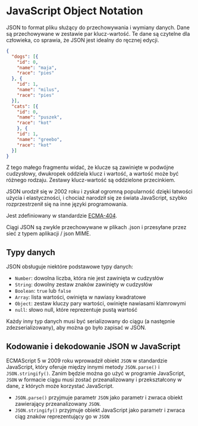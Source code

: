 # JavaScript Object Notation

JSON to format pliku służący do przechowywania i wymiany danych.
Dane są przechowywane w zestawie par klucz-wartość. Te dane są czytelne dla
człowieka, co sprawia, że JSON jest idealny do ręcznej edycji.

```json
{
  "dogs": [{
    "id": 0,
    "name": "maja",
    "race": "pies"
  }, {
    "id": 1,
    "name": "milus",
    "race": "pies"
  }],
  "cats": [{
    "id": 0,
    "name": "puszek",
    "race": "kot"
    }, {
    "id": 1,
    "name": "greebo",
    "race": "kot"
  }]
}
```

Z tego małego fragmentu widać, że klucze są zawinięte w podwójne cudzysłowy,
dwukropek oddziela klucz i wartość, a wartość może być różnego rodzaju.
Zestawy klucz-wartość są oddzielone przecinkiem.

JSON urodził się w 2002 roku i zyskał ogromną popularność dzięki łatwości użycia
i elastyczności, i chociaż narodził się ze świata JavaScript, szybko
rozprzestrzenił się na inne języki programowania.

Jest zdefiniowany w standardzie [ECMA-404](http://www.ecma-international.org/flat/publications/files/ECMA-ST/ECMA-404.pdf).

Ciągi JSON są zwykle przechowywane w plikach .json i przesyłane przez sieć z typem aplikacji / json MIME.

## Typy danych

JSON obsługuje niektóre podstawowe typy danych:

* `Number`: dowolna liczba, która nie jest zawinięta w cudzysłów
* `String`: dowolny zestaw znaków zawinięty w cudzysłów
* `Boolean`: `true` lub `false`
* `Array`: lista wartości, owinięta w nawiasy kwadratowe
* `Object`: zestaw kluczy pary wartości, owinięte nawiasami klamrowymi
* `null`: słowo null, które reprezentuje pustą wartość

Każdy inny typ danych musi być serializowany do ciągu (a następnie zdezserializowany), aby można go było zapisać w JSON.

## Kodowanie i dekodowanie JSON w JavaScript

ECMAScript 5 w 2009 roku wprowadził obiekt `JSON` w standardzie JavaScript, który oferuje między innymi metody `JSON.parse()` i `JSON.stringify()`. Zanim będzie można go użyć w programie JavaScript, `JSON` w formacie ciągu musi zostać przeanalizowany i przekształcony w dane, z których może korzystać JavaScript.

* `JSON.parse()` przyjmuje parametr `JSON` jako parametr i zwraca obiekt zawierający przeanalizowany `JSON`.
* `JSON.stringify()` przyjmuje obiekt JavaScript jako parametr i zwraca ciąg znaków reprezentujący go w `JSON`
